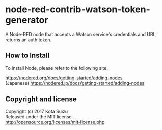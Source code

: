# node-red-contrib-watson-token-generator

A Node-RED node that accepts a Watson service's credentials and URL, returns an auth token.

## How to Install

To install Node, please refer to the following site.

https://nodered.org/docs/getting-started/adding-nodes  
(Japanese) https://nodered.jp/docs/getting-started/adding-nodes  


## Copyright and license

Copyright (c) 2017 Kota Suizu  
Released under the MIT license  
http://opensource.org/licenses/mit-license.php
